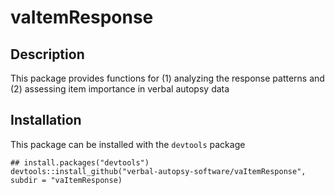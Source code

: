 # vaItemResponse


## **Description** 	

This package provides functions for (1) analyzing the response patterns and (2) assessing item importance in verbal autopsy data  


## **Installation**

This package can be installed with the `devtools` package

```
## install.packages("devtools")
devtools::install_github("verbal-autopsy-software/vaItemResponse", subdir = "vaItemResponse)
```
